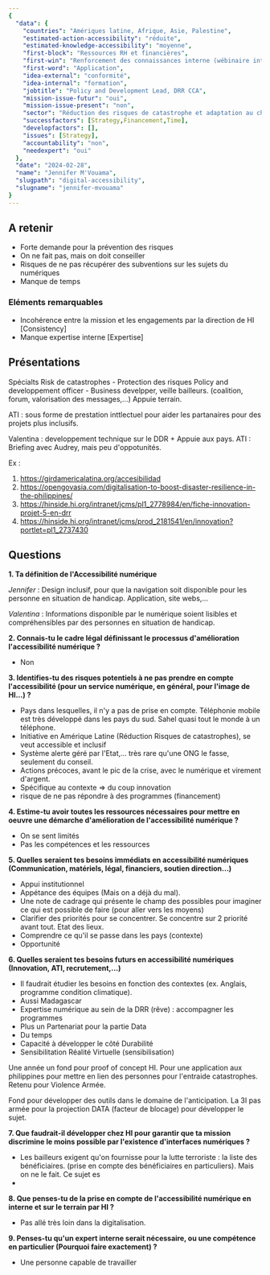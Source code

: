 ```yaml
---
{
  "data": {
    "countries": "Amériques latine, Afrique, Asie, Palestine",
    "estimated-action-accessibility": "réduite",
    "estimated-knowledge-accessibility": "moyenne",
    "first-block": "Ressources RH et financières",
    "first-win": "Renforcement des connaissances interne (wébinaire interne, note de cadrage)",
    "first-word": "Application",
    "idea-external": "conformité",
    "idea-internal": "formation",
    "jobtitle": "Policy and Development Lead, DRR CCA",
    "mission-issue-futur": "oui",
    "mission-issue-present": "non",
    "sector": "Réduction des risques de catastrophe et adaptation au changement climatique",
    "successfactors": [Strategy,Financement,Time],
    "developfactors": [],
    "issues": [Strategy],
    "accountability": "non",
    "needexpert": "oui"
  },
  "date": "2024-02-28",
  "name": "Jennifer M'Vouama",
  "slugpath": "digital-accessibility",
  "slugname": "jennifer-mvouama"
}
---
```


## A retenir

 - Forte demande pour la prévention des risques
 - On ne fait pas, mais on doit conseiller
 - Risques de ne pas récupérer des subventions sur les sujets du numériques
 - Manque de temps

### Eléments remarquables

 - Incohérence entre la mission et les engagements par la direction de HI [Consistency]
 - Manque expertise interne [Expertise]

## Présentations

Spécialts Risk de catastrophes - Protection des risques
Policy and developpement officer - Business develpper, veille bailleurs.
(coalition, forum, valorisation des messages,...)
Appuie terrain.

ATI : sous forme de prestation inttlectuel pour aider les partanaires pour des projets plus inclusifs.

Valentina : developpement technique sur le DDR + Appuie aux pays.
ATI : Briefing avec Audrey, mais peu d'oppotunités. 

Ex :
 1. https://girdamericalatina.org/accesibilidad
 1. https://opengovasia.com/digitalisation-to-boost-disaster-resilience-in-the-philippines/
 1. https://hinside.hi.org/intranet/jcms/pl1_2778984/en/fiche-innovation-projet-5-en-drr
 1. https://hinside.hi.org/intranet/jcms/prod_2181541/en/innovation?portlet=pl1_2737430

## Questions

**1. Ta définition de l'Accessibilité numérique**

*Jennifer* : 
Design inclusif, pour que la navigation soit disponible pour les personne en situation de handicap. Application, site webs,...

*Valentina* :
Informations disponible par le numérique soient lisibles et compréhensibles par des personnes en situation de handicap.

**2. Connais-tu le cadre légal définissant le processus d'amélioration l'accessibilité numérique ?**

 - Non

**3. Identifies-tu des risques potentiels à ne pas prendre en compte l'accessibilité (pour un service numérique, en général, pour l'image de HI...) ?**

 - Pays dans lesquelles, il n'y a pas de prise en compte. Téléphonie mobile est très développé dans les pays du sud. Sahel quasi tout le monde à un téléphone.
 - Initiative en Amérique Latine (Réduction Risques de catastrophes), se veut accessible et inclusif
 - Système alerte géré par l'Etat,...  très rare qu'une ONG le fasse, seulement du conseil. 
 - Actions précoces, avant le pic de la crise, avec le numérique et virement d'argent.
 - Spécifique au contexte => du coup innovation
 - risque de ne pas répondre à des programmes (financement)

**4. Estime-tu avoir toutes les ressources nécessaires pour mettre en oeuvre une démarche d'amélioration de l'accessibilité numérique ?**

 - On se sent limités
 - Pas les compétences et les ressources

**5. Quelles seraient tes besoins immédiats en accessibilité numériques (Communication, matériels, légal, financiers, soutien direction...)**

 - Appui institutionnel
 - Appétance des équipes (Mais on a déjà du mal).
 - Une note de cadrage qui présente le champ des possibles pour imaginer ce qui est possible de faire (pour aller vers les moyens)
 - Clarifier des priorités pour se concentrer. Se concentre sur 2 priorité avant tout. Etat des lieux. 
 - Comprendre ce qu'il se passe dans les pays (contexte)
 - Opportunité 

**6. Quelles seraient tes besoins futurs en accessibilité numériques (Innovation, ATI, recrutement,...)**

 - Il faudrait étudier les besoins en fonction des contextes (ex. Anglais, programme condition climatique).
 - Aussi Madagascar
 - Expertise numérique au sein de la DRR  (rêve) : accompagner les programmes 
 - Plus un Partenariat pour la partie Data
 - Du temps 
 - Capacité à développer le côté Durabilité
 - Sensibilitation Réalité Virtuelle (sensibilisation)

Une année un fond pour proof of concept HI. Pour une application aux philippines pour mettre en lien des personnes pour l'entraide catastrophes. 
Retenu pour Violence Armée.

Fond pour développer des outils dans le domaine de l'anticipation. La 3I pas armée pour la projection DATA (facteur de blocage) pour développer le sujet.

**7. Que faudrait-il développer chez HI pour garantir que ta mission discrimine le moins possible par l'existence d'interfaces numériques ?**

 - Les bailleurs exigent qu'on fournisse pour la lutte terroriste : la liste des bénéficiaires. (prise en compte des bénéficiaires en particuliers). Mais on ne le fait. Ce sujet es
 - 

**8. Que penses-tu de la prise en compte de l'accessibilité numérique en interne et sur le terrain par HI ?**

 - Pas allé très loin dans la digitalisation.

**9. Penses-tu qu'un expert interne serait nécessaire, ou une compétence en particulier (Pourquoi faire exactement) ?**

 - Une personne capable de travailler 